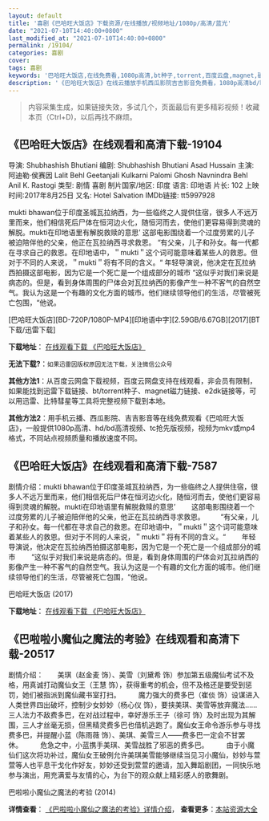 ```yaml
---
layout: default
title: '喜剧《巴哈旺大饭店》下载资源/在线播放/视频地址/1080p/高清/蓝光'
date: "2021-07-10T14:40:00+0800"
last_modified_at: "2021-07-10T14:40:00+0800"
permalink: /19104/
categories: 喜剧
cover:
tags: 喜剧
keywords: '巴哈旺大饭店,在线免费看,1080p高清,bt种子,torrent,百度云盘,magnet,磁力链,迅雷下载资源'
description: '《巴哈旺大饭店》在线云播放手机西瓜影院吉吉影音免费看，1080p高清bd/hd未删减完整版和tc抢先枪版，mkv/mp4格式，附带bt/torrent种子、magnet/磁力链、百度云盘、网盘资源迅雷下载链接'
---
```


>内容采集生成，如果链接失效，多试几个，页面最后有更多精彩视频！收藏本页（Ctrl+D)，以后再找不麻烦。


## 《巴哈旺大饭店》在线观看和高清下载-19104

导演: Shubhashish Bhutiani 编剧: Shubhashish Bhutiani Asad Hussain 主演: 阿迪勒·侯赛因 Lalit Behl Geetanjali Kulkarni Palomi Ghosh Navnindra Behl Anil K. Rastogi 类型: 剧情 喜剧 制片国家/地区: 印度 语言: 印地语 片长: 102 上映时间:2017年8月25日 又名: Hotel Salvation IMDb链接: tt5997928

mukti bhawan位于印度圣城瓦拉纳西，为一些临终之人提供住宿，很多人不远万里而来，他们相信死后尸体在恒河边火化，随恒河而去，使他们更容易得到灵魂的解脱。mukti在印地语里有解脱救赎的意思’ 这部电影围绕着一个过度劳累的儿子被迫陪伴他的父亲，他正在瓦拉纳西寻求救恩。 “有父亲，儿子和孙女。每一代都在寻求自己的救恩。在印地语中，＂mukti＂这个词可能意味着某些人的救恩。但对于不同的人来说，＂mukti＂将有不同的含义。“ 年轻导演说，他决定在瓦拉纳西拍摄这部电影，因为它是一个死亡是一个组成部分的城市 “这似乎对我们来说是病态的。但是，看到身体周围的尸体会对瓦拉纳西的影像产生一种不客气的自然空气。我认为这是一个有趣的文化方面的城市。他们继续领导他们的生活，尽管被死亡包围，“他说。


[巴哈旺大饭店][BD-720P/1080P-MP4][印地语中字][2.59GB/6.67GB][2017][BT下载/迅雷下载]

**下载地址**： [在线观看下载 《巴哈旺大饭店》](https://www.btdx8.com/torrent/bhwdfd_2017.html) 


**无法下载?**：`如果迅雷因版权原因无法下载，关注微信公众号 `

**其他方法1**：从百度云网盘下载视频，百度云网盘支持在线观看，非会员有限制，如果能找到迅雷下载链接、bt/torrent种子、magnet磁力链接、e2dk链接等，可以用迅雷、比特彗星等工具将完整视频下载到本地。

**其他方法2**：用手机云播、西瓜影院、吉吉影音等在线免费观看《巴哈旺大饭店》，一般提供1080p高清、hd/bd高清视频、tc抢先版视频，视频为mkv或mp4格式，不同站点视频质量和播放速度不同。


## 《巴哈旺大饭店》在线观看和高清下载-7587

剧情介绍：mukti bhawan位于印度圣城瓦拉纳西，为一些临终之人提供住宿，很多人不远万里而来，他们相信死后尸体在恒河边火化，随恒河而去，使他们更容易得到灵魂的解脱。mukti在印地语里有解脱救赎的意思’ 　　这部电影围绕着一个过度劳累的儿子被迫陪伴他的父亲，他正在瓦拉纳西寻求救恩。 　　“有父亲，儿子和孙女。每一代都在寻求自己的救恩。在印地语中，＂mukti＂这个词可能意味着某些人的救恩。但对于不同的人来说，＂mukti＂将有不同的含义。“ 　　年轻导演说，他决定在瓦拉纳西拍摄这部电影，因为它是一个死亡是一个组成部分的城市 　　“这似乎对我们来说是病态的。但是，看到身体周围的尸体会对瓦拉纳西的影像产生一种不客气的自然空气。我认为这是一个有趣的文化方面的城市。他们继续领导他们的生活，尽管被死亡包围，“他说。


巴哈旺大饭店 (2017)

**下载地址**： [在线观看下载 《巴哈旺大饭店》](https://www.btbtdy.me/btdy/dy12604.html) 


## 《巴啦啦小魔仙之魔法的考验》在线观看和高清下载-20517

剧情介绍：　　美琪（赵金麦 饰）、美雪（刘黛希 饰）参加第五级魔仙考试不及格，用真诚打动魔仙女王（王慧 饰），获得重考的机会，但不及格还是要受到惩罚，她们被指派到魔仙藏书室打扫。  　　魔力强大的费多巴（崔倓 饰）设谋进入人类世界四出破坏，控制少女妙妙（杨心仪 饰），要挟美琪、美雪等放弃魔法…… 三人法力不敌费多巴，在对战过程中，幸好游乐王子（徐可 饰）及时出现为其解围，三人才丝毫无损，但黑精灵费多巴也借机逃跑了。魔仙女王命令游乐参与寻找费多巴，并提醒小蓝（陈雨薇 饰）、美琪、美雪三人——费多巴一定会不甘罢休。  　　危急之中，小蓝携手美琪、美雪战胜了邪恶的费多巴。  　　由于小魔仙们这次将功补过，魔仙女王破例允许美琪美雪能够继续当见习小魔仙，妙妙与萱萱等人也平息干戈化作好友，妙妙还受到萱萱的邀请，加入舞蹈剧团，一同快乐地参与演出，用充满爱与友情的心，为台下的观众献上精彩感人的歌舞剧。


巴啦啦小魔仙之魔法的考验 (2014)

**详情查看**： [《巴啦啦小魔仙之魔法的考验》详情介绍](/movie/20517/)， **查看更多**：[本站资源大全](/movie/t/all/)

